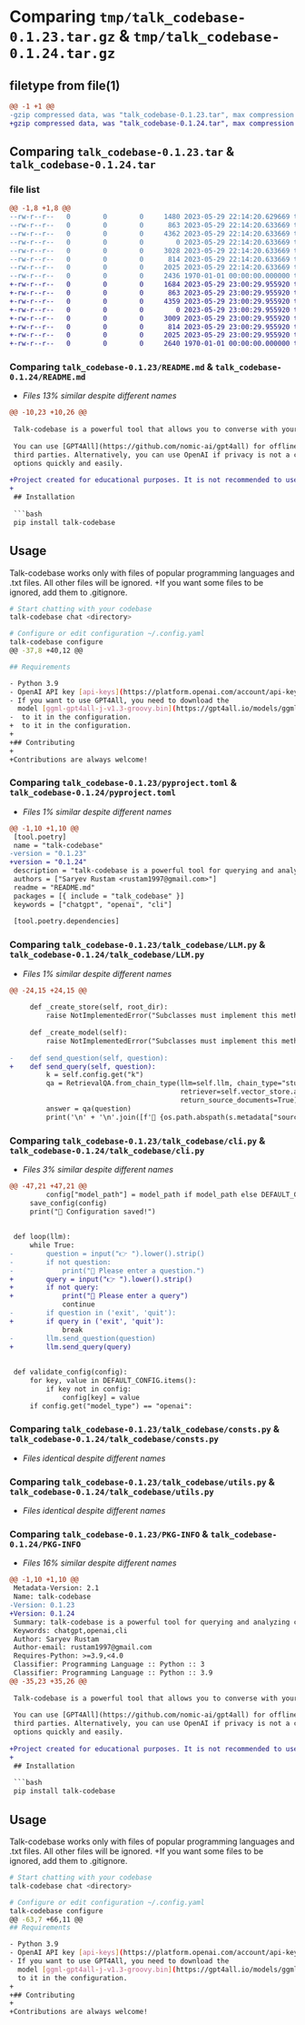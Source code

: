 # Comparing `tmp/talk_codebase-0.1.23.tar.gz` & `tmp/talk_codebase-0.1.24.tar.gz`

## filetype from file(1)

```diff
@@ -1 +1 @@
-gzip compressed data, was "talk_codebase-0.1.23.tar", max compression
+gzip compressed data, was "talk_codebase-0.1.24.tar", max compression
```

## Comparing `talk_codebase-0.1.23.tar` & `talk_codebase-0.1.24.tar`

### file list

```diff
@@ -1,8 +1,8 @@
--rw-r--r--   0        0        0     1480 2023-05-29 22:14:20.629669 talk_codebase-0.1.23/README.md
--rw-r--r--   0        0        0      863 2023-05-29 22:14:20.633669 talk_codebase-0.1.23/pyproject.toml
--rw-r--r--   0        0        0     4362 2023-05-29 22:14:20.633669 talk_codebase-0.1.23/talk_codebase/LLM.py
--rw-r--r--   0        0        0        0 2023-05-29 22:14:20.633669 talk_codebase-0.1.23/talk_codebase/__init__.py
--rw-r--r--   0        0        0     3028 2023-05-29 22:14:20.633669 talk_codebase-0.1.23/talk_codebase/cli.py
--rw-r--r--   0        0        0      814 2023-05-29 22:14:20.633669 talk_codebase-0.1.23/talk_codebase/consts.py
--rw-r--r--   0        0        0     2025 2023-05-29 22:14:20.633669 talk_codebase-0.1.23/talk_codebase/utils.py
--rw-r--r--   0        0        0     2436 1970-01-01 00:00:00.000000 talk_codebase-0.1.23/PKG-INFO
+-rw-r--r--   0        0        0     1684 2023-05-29 23:00:29.955920 talk_codebase-0.1.24/README.md
+-rw-r--r--   0        0        0      863 2023-05-29 23:00:29.955920 talk_codebase-0.1.24/pyproject.toml
+-rw-r--r--   0        0        0     4359 2023-05-29 23:00:29.955920 talk_codebase-0.1.24/talk_codebase/LLM.py
+-rw-r--r--   0        0        0        0 2023-05-29 23:00:29.955920 talk_codebase-0.1.24/talk_codebase/__init__.py
+-rw-r--r--   0        0        0     3009 2023-05-29 23:00:29.955920 talk_codebase-0.1.24/talk_codebase/cli.py
+-rw-r--r--   0        0        0      814 2023-05-29 23:00:29.955920 talk_codebase-0.1.24/talk_codebase/consts.py
+-rw-r--r--   0        0        0     2025 2023-05-29 23:00:29.955920 talk_codebase-0.1.24/talk_codebase/utils.py
+-rw-r--r--   0        0        0     2640 1970-01-01 00:00:00.000000 talk_codebase-0.1.24/PKG-INFO
```

### Comparing `talk_codebase-0.1.23/README.md` & `talk_codebase-0.1.24/README.md`

 * *Files 13% similar despite different names*

```diff
@@ -10,23 +10,26 @@
 
 Talk-codebase is a powerful tool that allows you to converse with your codebase. It uses LLMs to answer your queries.
 
 You can use [GPT4All](https://github.com/nomic-ai/gpt4all) for offline code processing without sharing your code with
 third parties. Alternatively, you can use OpenAI if privacy is not a concern for you. You can switch between these two
 options quickly and easily.
 
+Project created for educational purposes. It is not recommended to use it in production.
+
 ## Installation
 
 ```bash
 pip install talk-codebase
 ```
 
 ## Usage
 
 Talk-codebase works only with files of popular programming languages and .txt files. All other files will be ignored.
+If you want some files to be ignored, add them to .gitignore.
 
 ```bash
 # Start chatting with your codebase
 talk-codebase chat <directory>
 
 # Configure or edit configuration ~/.config.yaml
 talk-codebase configure
@@ -37,8 +40,12 @@
 
 ## Requirements
 
 - Python 3.9
 - OpenAI API key [api-keys](https://platform.openai.com/account/api-keys)
 - If you want to use GPT4All, you need to download the
   model [ggml-gpt4all-j-v1.3-groovy.bin](https://gpt4all.io/models/ggml-gpt4all-j-v1.3-groovy.bin) and specify the path
-  to it in the configuration.
+  to it in the configuration.
+
+## Contributing
+
+Contributions are always welcome!
```

### Comparing `talk_codebase-0.1.23/pyproject.toml` & `talk_codebase-0.1.24/pyproject.toml`

 * *Files 1% similar despite different names*

```diff
@@ -1,10 +1,10 @@
 [tool.poetry]
 name = "talk-codebase"
-version = "0.1.23"
+version = "0.1.24"
 description = "talk-codebase is a powerful tool for querying and analyzing codebases."
 authors = ["Saryev Rustam <rustam1997@gmail.com>"]
 readme = "README.md"
 packages = [{ include = "talk_codebase" }]
 keywords = ["chatgpt", "openai", "cli"]
 
 [tool.poetry.dependencies]
```

### Comparing `talk_codebase-0.1.23/talk_codebase/LLM.py` & `talk_codebase-0.1.24/talk_codebase/LLM.py`

 * *Files 1% similar despite different names*

```diff
@@ -24,15 +24,15 @@
 
     def _create_store(self, root_dir):
         raise NotImplementedError("Subclasses must implement this method.")
 
     def _create_model(self):
         raise NotImplementedError("Subclasses must implement this method.")
 
-    def send_question(self, question):
+    def send_query(self, question):
         k = self.config.get("k")
         qa = RetrievalQA.from_chain_type(llm=self.llm, chain_type="stuff",
                                          retriever=self.vector_store.as_retriever(search_kwargs={"k": int(k)}),
                                          return_source_documents=True)
         answer = qa(question)
         print('\n' + '\n'.join([f'📄 {os.path.abspath(s.metadata["source"])}:' for s in answer["source_documents"]]))
```

### Comparing `talk_codebase-0.1.23/talk_codebase/cli.py` & `talk_codebase-0.1.24/talk_codebase/cli.py`

 * *Files 3% similar despite different names*

```diff
@@ -47,21 +47,21 @@
         config["model_path"] = model_path if model_path else DEFAULT_CONFIG["model_path"]
     save_config(config)
     print("🤖 Configuration saved!")
 
 
 def loop(llm):
     while True:
-        question = input("👉 ").lower().strip()
-        if not question:
-            print("🤖 Please enter a question.")
+        query = input("👉 ").lower().strip()
+        if not query:
+            print("🤖 Please enter a query")
             continue
-        if question in ('exit', 'quit'):
+        if query in ('exit', 'quit'):
             break
-        llm.send_question(question)
+        llm.send_query(query)
 
 
 def validate_config(config):
     for key, value in DEFAULT_CONFIG.items():
         if key not in config:
             config[key] = value
     if config.get("model_type") == "openai":
```

### Comparing `talk_codebase-0.1.23/talk_codebase/consts.py` & `talk_codebase-0.1.24/talk_codebase/consts.py`

 * *Files identical despite different names*

### Comparing `talk_codebase-0.1.23/talk_codebase/utils.py` & `talk_codebase-0.1.24/talk_codebase/utils.py`

 * *Files identical despite different names*

### Comparing `talk_codebase-0.1.23/PKG-INFO` & `talk_codebase-0.1.24/PKG-INFO`

 * *Files 16% similar despite different names*

```diff
@@ -1,10 +1,10 @@
 Metadata-Version: 2.1
 Name: talk-codebase
-Version: 0.1.23
+Version: 0.1.24
 Summary: talk-codebase is a powerful tool for querying and analyzing codebases.
 Keywords: chatgpt,openai,cli
 Author: Saryev Rustam
 Author-email: rustam1997@gmail.com
 Requires-Python: >=3.9,<4.0
 Classifier: Programming Language :: Python :: 3
 Classifier: Programming Language :: Python :: 3.9
@@ -35,23 +35,26 @@
 
 Talk-codebase is a powerful tool that allows you to converse with your codebase. It uses LLMs to answer your queries.
 
 You can use [GPT4All](https://github.com/nomic-ai/gpt4all) for offline code processing without sharing your code with
 third parties. Alternatively, you can use OpenAI if privacy is not a concern for you. You can switch between these two
 options quickly and easily.
 
+Project created for educational purposes. It is not recommended to use it in production.
+
 ## Installation
 
 ```bash
 pip install talk-codebase
 ```
 
 ## Usage
 
 Talk-codebase works only with files of popular programming languages and .txt files. All other files will be ignored.
+If you want some files to be ignored, add them to .gitignore.
 
 ```bash
 # Start chatting with your codebase
 talk-codebase chat <directory>
 
 # Configure or edit configuration ~/.config.yaml
 talk-codebase configure
@@ -63,7 +66,11 @@
 ## Requirements
 
 - Python 3.9
 - OpenAI API key [api-keys](https://platform.openai.com/account/api-keys)
 - If you want to use GPT4All, you need to download the
   model [ggml-gpt4all-j-v1.3-groovy.bin](https://gpt4all.io/models/ggml-gpt4all-j-v1.3-groovy.bin) and specify the path
   to it in the configuration.
+
+## Contributing
+
+Contributions are always welcome!
```


